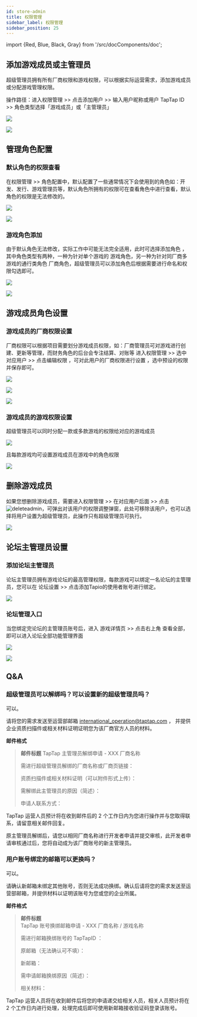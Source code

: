```yaml
---
id: store-admin
title: 权限管理
sidebar_label: 权限管理
sidebar_position: 25 
---
```


import {Red, Blue, Black, Gray} from '/src/docComponents/doc';

## 添加游戏成员或主管理员  

超级管理员拥有所有厂商权限和游戏权限，可以根据实际运营需求，添加游戏成员或分配游戏管理权限。

操作路径：进入<Blue>权限管理</Blue>  >>  点击<Blue>添加用户</Blue>   >>  输入用户昵称或用户 TapTap ID >>  角色类型选择「游戏成员」或「主管理员」

![ ](/img/Administrator-Settings-1.png)  
  
![ ](/img/Administrator-Settings-2.png)

## 管理角色配置  
 
### 默认角色的权限查看

在<Blue>权限管理</Blue>  >>  <Blue>角色配置</Blue>中，默认配置了一些通常情况下会使用到的角色如：开发、发行、游戏管理员等，默认角色所拥有的权限可在查看⻆⾊中进⾏查看，默认⻆⾊的权限是⽆法修改的。

![ ](/img/Administrator-Settings-3.png)
   
![ ](/img/Administrator-Settings-4.png)  

### 游戏角色添加

由于默认角色无法修改，实际工作中可能无法完全适用，此时可选择<Blue>添加角色</Blue> ，其中角色类型有两种，一种为针对单个游戏的 <Blue>游戏角色</Blue>，另一种为针对同厂商多游戏的通行类角色 <Blue>厂商角色</Blue>，超级管理员可以添加角色后根据需要进行命名和权限勾选即可。

![ ](/img/Administrator-Settings-5.png)
  
![ ](/img/Administrator-Settings-6.png)

## 游戏成员角色设置  

### 游戏成员的厂商权限设置

厂商权限可以根据项目需要划分游戏成员权限，如：厂商管理员可对游戏进行创建、更新等管理，而财务角色的后台会专注结算、对账等
进入<Blue>权限管理</Blue>   >>  选中对应用户  >>  点击<Blue>编辑权限</Blue> ，可对此用户的厂商权限进行设置 ，选中预设的权限并保存即可。

![ ](/img/Administrator-Settings-7.png)  
  
![ ](/img/Administrator-Settings-8.png)  
  
![ ](/img/Administrator-Settings-9.png)  

### 游戏成员的游戏权限设置 

超级管理员可以同时分配一款或多款游戏的权限给对应的游戏成员

![ ](/img/Administrator-Settings-10.png)  
  
且每款游戏均可设置游戏成员在游戏中的角色权限

![ ](/img/Administrator-Settings-11.png)  
  
## 删除游戏成员

如果您想删除游戏成员，需要进入<Blue>权限管理</Blue>   >>  在对应用户后面  >>  点击 ![deleteadmin](https://img.tapimg.com/market/images/2e5c836549d866d6d44036d158095cbb.png)，可弹出对该用户的权限调整弹窗，此处可移除该用户，也可以选择将用户设置为超级管理员，此操作只有超级管理员可执行。

![ ](/img/Administrator-Settings-12.png)   
   
## 论坛主管理员设置

### 添加论坛主管理员

论坛主管理员拥有游戏论坛的最高管理权限，每款游戏可以绑定一名论坛的主管理员，您可以在 <Blue>论坛设置</Blue> >> 点击添加Tapio的使用者账号进行绑定。

![ ](/img/Administrator-Settings-13.png)

### 论坛管理入口

当您绑定完论坛的主管理员账号后，进入 <Blue>游戏详情页</Blue> >> 点击右上⻆ <Blue>查看全部</Blue>，即可以进⼊论坛全部功能管理界⾯

![ ](/img/Administrator-Settings-14.png)

![ ](/img/Administrator-Settings-15.png)

## Q&A  

### 超级管理员可以解绑吗？可以设置新的超级管理员吗？

可以。

请将您的需求发送至运营部邮箱 [international_operation@taptap.com](mailto:international_operation@taptap.com) ，
并提供企业资质扫描件或相关材料证明证明您为该厂商官方人员的材料。

**邮件格式**  

> **邮件标题**
> TapTap 主管理员解绑申请  -  XXX 厂商名称
>
> 需进行超级管理员解绑的厂商名称或厂商页链接：
>
> 资质扫描件或相关材料证明（可以附件形式上传）：
>
> 需解绑此主管理员的原因（简述）：
>
> 申请人联系方式：

TapTap 运营人员预计将在收到邮件后的 2 个工作日内为您进行操作并与您取得联系，请留意相关邮件回复。

原主管理员解绑后，请您以相同厂商名称进行开发者申请并提交审核，此开发者申请审核通过后，您将自动成为该厂商账号的新主管理员。

### 用户账号绑定的邮箱可以更换吗？  

可以。

请确认新邮箱未绑定其他账号，否则无法成功换绑。确认后请将您的需求发送至运营部邮箱，并提供材料以证明该账号为您或您的企业所属。
 

**邮件格式**  

> **邮件标题**  
> TapTap 账号换绑邮箱申请  -  XXX 厂商名称 / 游戏名称
>
> 需进行邮箱换绑账号的 TapTapID ：  
>
> 原邮箱<Gray>（无法确认可不填）</Gray>：  
>
> 新邮箱：  
>
> 需申请邮箱换绑原因<Gray>（简述）</Gray>：  
>
> 相关材料：  

TapTap 运营人员将在收到邮件后将您的申请递交给相关人员，相关人员预计将在 2 个工作日内进行处理，处理完成后即可使用新邮箱接收验证码登录该账号。
  
